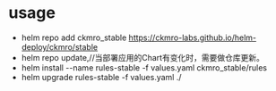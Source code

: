 
# usage

* helm repo add ckmro_stable https://ckmro-labs.github.io/helm-deploy/ckmro/stable
* helm repo update,//当部署应用的Chart有变化时，需要做仓库更新。
* helm install --name rules-stable -f values.yaml ckmro_stable/rules
* helm upgrade rules-stable -f values.yaml ./
